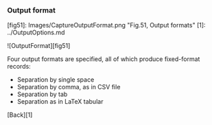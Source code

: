<h3 id="outputformat"> Output format </h3>
[fig51]: Images/CaptureOutputFormat.png "Fig.51, Output formats"
[1]: ../OutputOptions.md

![OutputFormat][fig51]

Four output formats are specified, all of which produce fixed-format records:

- Separation by single space
- Separation by comma, as in CSV file
- Separation by tab
- Separation as in LaTeX tabular
 
[Back][1]